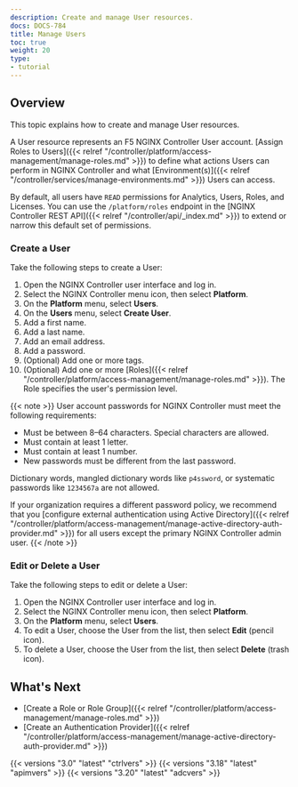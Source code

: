 ```yaml
---
description: Create and manage User resources.
docs: DOCS-784
title: Manage Users
toc: true
weight: 20
type:
- tutorial
---
```



## Overview

This topic explains how to create and manage User resources.

A User resource represents an F5 NGINX Controller User account. [Assign Roles to Users]({{< relref "/controller/platform/access-management/manage-roles.md" >}}) to define what actions Users can perform in NGINX Controller and what [Environment(s)]({{< relref "/controller/services/manage-environments.md" >}}) Users can access.

By default, all users have `READ` permissions for Analytics, Users, Roles, and Licenses. You can use the `/platform/roles` endpoint in the [NGINX Controller REST API]({{< relref "/controller/api/_index.md" >}}) to extend or narrow this default set of permissions.

### Create a User

Take the following steps to create a User:

1. Open the NGINX Controller user interface and log in.
2. Select the NGINX Controller menu icon, then select **Platform**.
3. On the **Platform** menu, select **Users**.
4. On the **Users** menu, select **Create User**.
5. Add a first name.
6. Add a last name.
7. Add an email address.
8. Add a password.
9. (Optional) Add one or more tags.
10. (Optional) Add one or more [Roles]({{< relref "/controller/platform/access-management/manage-roles.md" >}}). The Role specifies the user's permission level.

{{< note >}}
User account passwords for NGINX Controller must meet the following requirements:

- Must be between 8–64 characters. Special characters are allowed.
- Must contain at least 1 letter.
- Must contain at least 1 number.
- New passwords must be different from the last password.

Dictionary words, mangled dictionary words like `p4ssword`, or systematic passwords like `1234567a` are not allowed.

If your organization requires a different password policy, we recommend that you [configure external authentication using Active Directory]({{< relref "/controller/platform/access-management/manage-active-directory-auth-provider.md" >}}) for all users except the primary NGINX Controller admin user.
{{< /note >}}

### Edit or Delete a User

Take the following steps to edit or delete a User:

1. Open the NGINX Controller user interface and log in.
2. Select the NGINX Controller menu icon, then select **Platform**.
3. On the **Platform** menu, select **Users**.
4. To edit a User, choose the User from the list, then select **Edit** (pencil icon).
5. To delete a User, choose the User from the list, then select **Delete** (trash icon).

## What's Next

- [Create a Role or Role Group]({{< relref "/controller/platform/access-management/manage-roles.md" >}})
- [Create an Authentication Provider]({{< relref "/controller/platform/access-management/manage-active-directory-auth-provider.md" >}})

{{< versions "3.0" "latest" "ctrlvers" >}}
{{< versions "3.18" "latest" "apimvers" >}}
{{< versions "3.20" "latest" "adcvers" >}}
